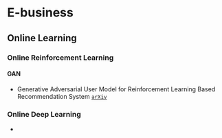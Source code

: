 # E-business

## Online Learning

### Online Reinforcement Learning

#### GAN

* Generative Adversarial User Model for Reinforcement Learning Based Recommendation System [`arXiv`](https://arxiv.org/abs/1812.10613)

### Online Deep Learning



* 
